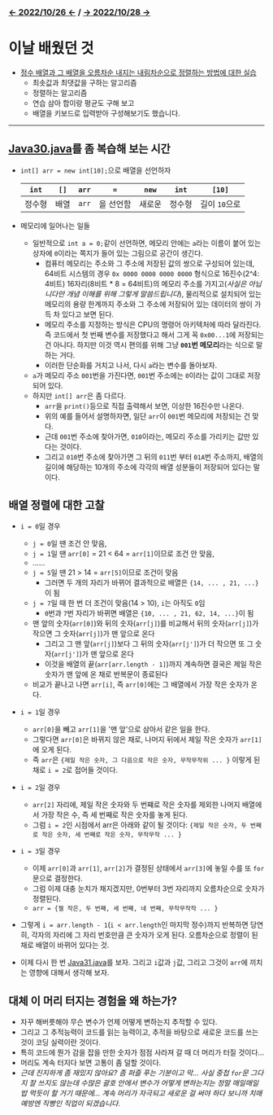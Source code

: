 ### [← 2022/10/26 ←](/221011-_JAVA/22-10/221026/) / [→ 2022/10/28 →](/221011-_JAVA/22-10/221028/)

# 이날 배웠던 것

- [정수 배열과 그 배열을 오름차순 내지는 내림차순으로 정렬하는 방법에 대한 실습](/221011-_JAVA/22-10/221027/javastudy56/javastudy/src/javastudy/Java31.java)
    - 최솟값과 최댓값을 구하는 알고리즘
    - 정렬하는 알고리즘
    - 연습 삼아 합이랑 평균도 구해 보고
    - 배열을 키보드로 입력받아 구성해보기도 했습니다.

---

## [Java30.java](/221011-_JAVA/22-10/221026/javastudy56/javastudy/src/javastudy/Java30.java)를 좀 복습해 보는 시간

- `int[] arr = new int[10];`으로 배열을 선언하자

    | `int` | `[]` | `arr` | `=` | `new` | `int` | `[10]` |
    |---|---|---|---|---|---|---|
    | 정수형 | 배열 | `arr` | 을 선언함 | 새로운 | 정수형 | 길이 `10`으로 |

- 메모리에 일어나는 일들
    - 일반적으로 `int a = 0;`같이 선언하면, 메모리 안에는 `a`라는 이름이 붙어 있는 상자에 `0`이라는 쪽지가 들어 있는 그림으로 공간이 생긴다.
        - 컴퓨터 메모리는 주소와 그 주소에 저장된 값의 쌍으로 구성되어 있는데, 64비트 시스템의 경우 `0x 0000 0000 0000 0000` 형식으로 16진수(2^4: 4비트) 16자리(8비트 * 8 = 64비트)의 메모리 주소를 가지고(*사실은 아닙니다만 개념 이해를 위해 그렇게 말씀드립니다*), 물리적으로 설치되어 있는 메모리의 용량 한계까지 주소와 그 주소에 저장되어 있는 데이터의 쌍이 가득 차 있다고 보면 된다.
        - 메모리 주소를 지정하는 방식은 CPU의 명령어 아키텍처에 따라 달라진다. 즉 코드에서 첫 번째 변수를 저장했다고 해서 그게 꼭 `0x00...1`에 저장되는 건 아니다. 하지만 이것 역시 편의를 위해 그냥 **`001`번 메모리**라는 식으로 말하는 거다.
        - 이러한 단순화를 거치고 나서, 다시 `a`라는 변수를 돌아보자.
    - `a`가 메모리 주소 `001`번을 가진다면, `001`번 주소에는 `0`이라는 값이 그대로 저장되어 있다.
    - 하지만 `int[] arr`은 좀 다르다.
        - `arr`을 `print()`등으로 직접 출력해서 보면, 이상한 16진수만 나온다.
        - 위의 예를 들어서 설명하자면, 일단 `arr`이 `001`번 메모리에 저장되는 건 맞다.
        - 근데 `001`번 주소에 찾아가면, `010`이라는, 메모리 주소를 가리키는 값만 있다는 것이다.
        - 그리고 `010`번 주소에 찾아가면 그 뒤의 `011`번 부터 `01A`번 주소까지, 배열의 길이에 해당하는 10개의 주소에 각각의 배열 성분들이 저장되어 있다는 말이다.

## 배열 정렬에 대한 고찰

- `i = 0`일 경우
    - `j = 0`일 땐 조건 안 맞음,
    - `j = 1`일 땐 `arr[0]` = 21 < 64 = `arr[1]`이므로 조건 안 맞음,
    - ......
    - `j = 5`일 땐 21 > 14 = `arr[5]`이므로 조건이 맞음
        - 그러면 두 개의 자리가 바뀌어 결과적으로 배열은 `{14, ... , 21, ...}`이 됨
    - `j = 7`일 때 한 번 더 조건이 맞음(14 > 10), `i`는 아직도 `0`임
        - `0`번과 `7`번 자리가 바뀌면 배열은 `{10, ... , 21, 62, 14, ...}`이 됨
    - 맨 앞의 숫자(`arr[0]`)와 뒤의 숫자(`arr[j]`)를 비교해서 뒤의 숫자(`arr[j]`)가 작으면 그 숫자(`arr[j]`)가 맨 앞으로 온다
        - 그리고 그 맨 앞(`arr[j]`)보다 그 뒤의 숫자(`arr[j']`)가 더 작으면 또 그 숫자(`arr[j']`)가 맨 앞으로 온다
        - 이것을 배열의 끝(`arr[arr.length - 1]`)까지 계속하면 결국은 제일 작은 숫자가 맨 앞에 온 채로 반복문이 종료된다
    - 비교가 끝나고 나면 `arr[i]`, 즉 `arr[0]`에는 그 배열에서 가장 작은 숫자가 온다.

- `i = 1`일 경우 
    - `arr[0]`을 빼고 `arr[1]`을 '맨 앞'으로 삼아서 같은 일을 한다.
    - 그렇다면 `arr[0]`은 바뀌지 않은 채로, 나머지 뒤에서 제일 작은 숫자가 `arr[1]`에 오게 된다.
    - 즉 `arr`은 `{제일 작은 숫자, 그 다음으로 작은 숫자, 무작무작위 ... }` 이렇게 된 채로 `i = 2`로 접어들 것이다.

- `i = 2`일 경우
    - `arr[2]` 자리에, 제일 작은 숫자와 두 번쨰로 작은 숫자를 제외한 나머지 배열에서 가장 작은 수, 즉 세 번째로 작은 숫자를 놓게 된다.
    - 그럼 `i = 2`인 시점에서 arr은 아래와 같이 될 것이다: `{제일 작은 숫자, 두 번째로 작은 숫자, 세 번째로 작은 숫자, 무작무작 ... }`

- `i = 3`일 경우
    - 이제 `arr[0]`과 `arr[1]`, `arr[2]`가 결정된 상태에서 `arr[3]`에 놓일 수를 또 `for`문으로 결정한다.
    - 그럼 이제 대충 눈치가 채지겠지만, 0번부터 3번 자리까지 오름차순으로 숫자가 정렬된다.
    - `arr = {젤 작은, 두 번째, 세 번째, 네 번째, 무작무작작 ... }`

- 그렇게 `i = arr.length - 1`(`i < arr.length`인 마지막 정수)까지 반복하면 당연히, 각자의 자리에 그 자리 번호만큼 큰 숫자가 오게 된다. 오름차순으로 정렬이 된 채로 배열이 바뀌어 있다는 것.

- 이제 다시 한 번 [Java31.java](/221011-_JAVA/22-10/221027/javastudy56/javastudy/src/javastudy/Java31.java)를 보자. 그리고 `i`값과 `j`값, 그리고 그것이 `arr`에 끼치는 영향에 대해서 생각해 보자.

## 대체 이 머리 터지는 경험을 왜 하는가?

- 자꾸 해버릇해야 무슨 변수가 언제 어떻게 변하는지 추적할 수 있다.
- 그리고 그 추적능력이 코드를 읽는 능력이고, 추적을 바탕으로 새로운 코드를 쓰는 것이 코딩 실력이란 것이다.
- 특히 코드에 뭔가 감을 잡을 만한 숫자가 점점 사라져 갈 때 더 머리가 터질 것이다...
- 머리도 계속 터지다 보면 고통이 좀 덜할 것이다.
- *근데 진지하게 좀 재밌지 않아요? 좀 퍼즐 푸는 기분이고 막... 사실 중첩 `for`문 그다지 잘 쓰지도 않는데 수많은 괄호 안에서 변수가 어떻게 변하는지는 정말 매일매일 밥 먹듯이 할 거기 때문에... 계속 머리가 자극되고 새로운 걸 써야 하다 보니까 치매예방엔 직빵인 직업이 되겠습니다.*